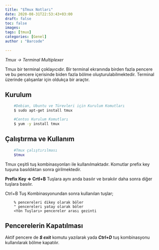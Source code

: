 ```yaml
---
title: "$Tmux Notları"
date: 2020-08-31T22:53:43+03:00
draft: false
toc: false
images:
tags: [tmux] 
categories: [Genel]
author : "Barcode"
  
---
```

*Tmux -> Terminal Multiplexer* 

Tmux bir terminal çoklayıcıdır. Bir terminal ekranında birden fazla pencere ve bu pencere içerisinde biden fazla bölme oluşturulabilmektedir. Terminal üzerinde çalışanlar için oldukça bir araçtır.


## Kurulum
```bash
    #Debian, Ubuntu ve Türevleri için Kurulum Komutları
    $ sudo apt-get install tmux

    #Centos Kurulum Komutları
    $ yum -y install tmux
```
## Çalıştırma ve Kullanım
```bash
    #Tmux çalıştırılması
    $tmux
```
Tmux çeşitli tuş kombinasyonları ile kullanılmaktadır. Komutlar prefix key tuşuna basıldıktan sonra girilmektedir.

**Prefix Key => Crtl+B**  Tuşlara aynı anda basılır ve bırakılır daha sonra diğer tuşlara basılır.

Ctrl+B Tuş Kombinasyonundan sonra kullanılan tuşlar;

```tmux
    % pencereleri dikey olarak böler
    " pencereleri yatay olarak böler 
    <Yön Tuşları> pencereler arası gezinti
```

## Pencerelerin Kapatılması

Aktif pencere de __*$ exit*__ komutu yazılarak yada __*Ctrl+D*__ tuş kombinasyonu kullanılarak bölme kapatılır.